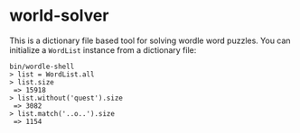 # world-solver

This is a dictionary file based tool for solving wordle word puzzles.  You can initialize a `WordList` instance from a dictionary file:

```
bin/wordle-shell
> list = WordList.all
> list.size
 => 15918
> list.without('quest').size
 => 3082
> list.match('..o..').size
 => 1154
